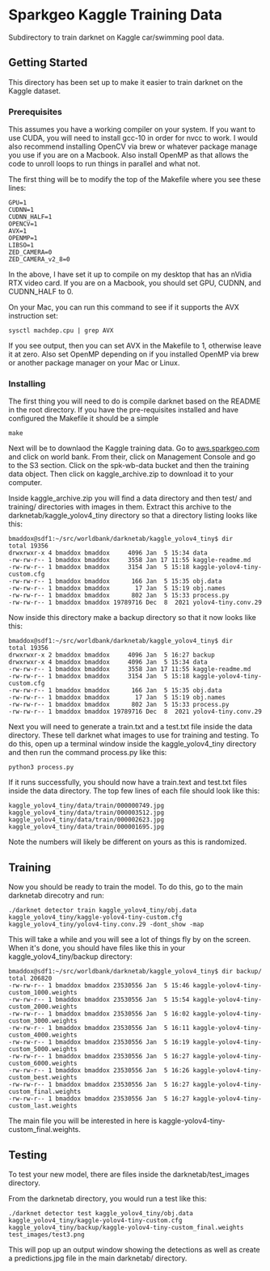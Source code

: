 # Sparkgeo Kaggle Training Data

Subdirectory to train darknet on Kaggle car/swimming pool data.

## Getting Started

This directory has been set up to make it easier to train darknet on the Kaggle dataset.

### Prerequisites

This assumes you have a working compiler on your system.  If you want to use CUDA, you will need to install
gcc-10 in order for nvcc to work.  I would also recommend installing OpenCV via brew or whatever
package manage you use if you are on a Macbook.  Also install OpenMP as that allows the code to 
unroll loops to run things in parallel and what not.

The first thing will be to modify the top of the Makefile where you see these lines:

```
GPU=1
CUDNN=1
CUDNN_HALF=1
OPENCV=1
AVX=1
OPENMP=1
LIBSO=1
ZED_CAMERA=0
ZED_CAMERA_v2_8=0
```

In the above, I have set it up to compile on my desktop that has an nVidia RTX video card.  If you are on
a Macbook, you should set GPU, CUDNN, and CUDNN_HALF to 0.

On your Mac, you can run this command to see if it supports the AVX instruction set:
```
sysctl machdep.cpu | grep AVX
```

If you see output, then you can set AVX in the Makefile to 1, otherwise leave it at zero.  Also set
OpenMP depending on if you installed OpenMP via brew or another package manager on your Mac or Linux.

### Installing

The first thing you will need to do is compile darknet based on the README in the root directory.  If you have 
the pre-requisites installed and have configured the Makefile it should be a simple 

```
make
```

Next will be to downlaod the Kaggle training data.  Go to [aws.sparkgeo.com](https://aws.sparkgeo.com) and click on 
world bank.  From their, click on Management Console and go to the S3 section.  Click on the spk-wb-data bucket and then
the training data object.  Then click on kaggle_archive.zip to download it to your computer.

Inside kaggle_archive.zip you will find a data directory and then test/ and training/ directories with images in them.
Extract this archive to the darknetab/kaggle_yolov4_tiny directory so that a directory listing looks like this:

```
bmaddox@sdf1:~/src/worldbank/darknetab/kaggle_yolov4_tiny$ dir
total 19356
drwxrwxr-x 4 bmaddox bmaddox     4096 Jan  5 15:34 data
-rw-rw-r-- 1 bmaddox bmaddox     3558 Jan 17 11:55 kaggle-readme.md
-rw-rw-r-- 1 bmaddox bmaddox     3154 Jan  5 15:18 kaggle-yolov4-tiny-custom.cfg
-rw-rw-r-- 1 bmaddox bmaddox      166 Jan  5 15:35 obj.data
-rw-rw-r-- 1 bmaddox bmaddox       17 Jan  5 15:19 obj.names
-rw-rw-r-- 1 bmaddox bmaddox      802 Jan  5 15:33 process.py
-rw-rw-r-- 1 bmaddox bmaddox 19789716 Dec  8  2021 yolov4-tiny.conv.29
```

Now inside this directory make a backup directory so that it now looks like this:

```
bmaddox@sdf1:~/src/worldbank/darknetab/kaggle_yolov4_tiny$ dir
total 19356
drwxrwxr-x 2 bmaddox bmaddox     4096 Jan  5 16:27 backup
drwxrwxr-x 4 bmaddox bmaddox     4096 Jan  5 15:34 data
-rw-rw-r-- 1 bmaddox bmaddox     3558 Jan 17 11:55 kaggle-readme.md
-rw-rw-r-- 1 bmaddox bmaddox     3154 Jan  5 15:18 kaggle-yolov4-tiny-custom.cfg
-rw-rw-r-- 1 bmaddox bmaddox      166 Jan  5 15:35 obj.data
-rw-rw-r-- 1 bmaddox bmaddox       17 Jan  5 15:19 obj.names
-rw-rw-r-- 1 bmaddox bmaddox      802 Jan  5 15:33 process.py
-rw-rw-r-- 1 bmaddox bmaddox 19789716 Dec  8  2021 yolov4-tiny.conv.29
```

Next you will need to generate a train.txt and a test.txt file inside the data directory.  These tell darknet what images
to use for training and testing.  To do this, open up a terminal window inside the kaggle_yolov4_tiny directory and then run
the command process.py like this:

```commandline
python3 process.py
```

If it runs successfully, you should now have a train.text and test.txt files inside the data directory.  The top few lines of
each file should look like this:

```
kaggle_yolov4_tiny/data/train/000000749.jpg
kaggle_yolov4_tiny/data/train/000003512.jpg
kaggle_yolov4_tiny/data/train/000002623.jpg
kaggle_yolov4_tiny/data/train/000001695.jpg
```

Note the numbers will likely be different on yours as this is randomized.

## Training

Now you should be ready to train the model.  To do this, go to the main darknetab direcotry and run:

```commandline
./darknet detector train kaggle_yolov4_tiny/obj.data kaggle_yolov4_tiny/kaggle-yolov4-tiny-custom.cfg kaggle_yolov4_tiny/yolov4-tiny.conv.29 -dont_show -map
```

This will take a while and you will see a lot of things fly by on the screen.  When it's done, you should have files like this in your kaggle_yolov4_tiny/backup
directory:

```commandline
bmaddox@sdf1:~/src/worldbank/darknetab/kaggle_yolov4_tiny$ dir backup/
total 206820
-rw-rw-r-- 1 bmaddox bmaddox 23530556 Jan  5 15:46 kaggle-yolov4-tiny-custom_1000.weights
-rw-rw-r-- 1 bmaddox bmaddox 23530556 Jan  5 15:54 kaggle-yolov4-tiny-custom_2000.weights
-rw-rw-r-- 1 bmaddox bmaddox 23530556 Jan  5 16:02 kaggle-yolov4-tiny-custom_3000.weights
-rw-rw-r-- 1 bmaddox bmaddox 23530556 Jan  5 16:11 kaggle-yolov4-tiny-custom_4000.weights
-rw-rw-r-- 1 bmaddox bmaddox 23530556 Jan  5 16:19 kaggle-yolov4-tiny-custom_5000.weights
-rw-rw-r-- 1 bmaddox bmaddox 23530556 Jan  5 16:27 kaggle-yolov4-tiny-custom_6000.weights
-rw-rw-r-- 1 bmaddox bmaddox 23530556 Jan  5 16:26 kaggle-yolov4-tiny-custom_best.weights
-rw-rw-r-- 1 bmaddox bmaddox 23530556 Jan  5 16:27 kaggle-yolov4-tiny-custom_final.weights
-rw-rw-r-- 1 bmaddox bmaddox 23530556 Jan  5 16:27 kaggle-yolov4-tiny-custom_last.weights
```

The main file you will be interested in here is kaggle-yolov4-tiny-custom_final.weights.

## Testing

To test your new model, there are files inside the darknetab/test_images directory.  

From the darknetab directory, you would run a test like this:

```commandline
./darknet detector test kaggle_yolov4_tiny/obj.data kaggle_yolov4_tiny/kaggle-yolov4-tiny-custom.cfg kaggle_yolov4_tiny/backup/kaggle-yolov4-tiny-custom_final.weights test_images/test3.png
```

This will pop up an output window showing the detections as well as create a predictions.jpg file in the main darknetab/ directory.